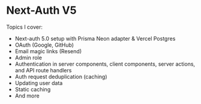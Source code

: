 # Next-Auth V5

Topics I cover:

- Next-auth 5.0 setup with Prisma Neon adapter & Vercel Postgres
- OAuth (Google, GitHub)
- Email magic links (Resend)
- Admin role
- Authentication in server components, client components, server actions, and API route handlers
- Auth request deduplication (caching)
- Updating user data
- Static caching
- And more
